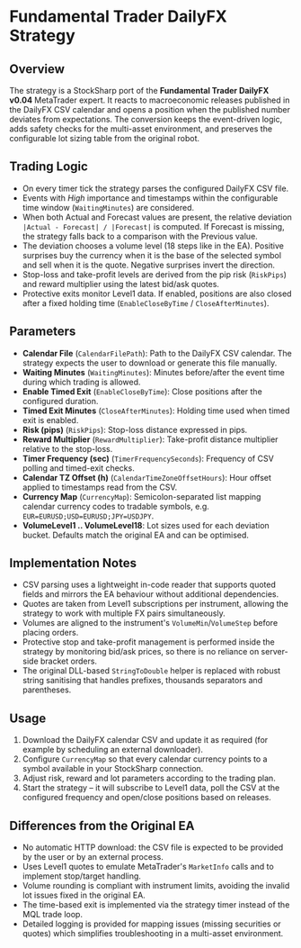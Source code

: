 # Fundamental Trader DailyFX Strategy

## Overview
The strategy is a StockSharp port of the **Fundamental Trader DailyFX v0.04** MetaTrader expert. It reacts to macroeconomic releases published in the DailyFX CSV calendar and opens a position when the published number deviates from expectations. The conversion keeps the event-driven logic, adds safety checks for the multi-asset environment, and preserves the configurable lot sizing table from the original robot.

## Trading Logic
- On every timer tick the strategy parses the configured DailyFX CSV file.
- Events with *High* importance and timestamps within the configurable time window (`WaitingMinutes`) are considered.
- When both Actual and Forecast values are present, the relative deviation `|Actual - Forecast| / |Forecast|` is computed. If Forecast is missing, the strategy falls back to a comparison with the Previous value.
- The deviation chooses a volume level (18 steps like in the EA). Positive surprises buy the currency when it is the base of the selected symbol and sell when it is the quote. Negative surprises invert the direction.
- Stop-loss and take-profit levels are derived from the pip risk (`RiskPips`) and reward multiplier using the latest bid/ask quotes.
- Protective exits monitor Level1 data. If enabled, positions are also closed after a fixed holding time (`EnableCloseByTime` / `CloseAfterMinutes`).

## Parameters
- **Calendar File** (`CalendarFilePath`): Path to the DailyFX CSV calendar. The strategy expects the user to download or generate this file manually.
- **Waiting Minutes** (`WaitingMinutes`): Minutes before/after the event time during which trading is allowed.
- **Enable Timed Exit** (`EnableCloseByTime`): Close positions after the configured duration.
- **Timed Exit Minutes** (`CloseAfterMinutes`): Holding time used when timed exit is enabled.
- **Risk (pips)** (`RiskPips`): Stop-loss distance expressed in pips.
- **Reward Multiplier** (`RewardMultiplier`): Take-profit distance multiplier relative to the stop-loss.
- **Timer Frequency (sec)** (`TimerFrequencySeconds`): Frequency of CSV polling and timed-exit checks.
- **Calendar TZ Offset (h)** (`CalendarTimeZoneOffsetHours`): Hour offset applied to timestamps read from the CSV.
- **Currency Map** (`CurrencyMap`): Semicolon-separated list mapping calendar currency codes to tradable symbols, e.g. `EUR=EURUSD;USD=EURUSD;JPY=USDJPY`.
- **VolumeLevel1 .. VolumeLevel18**: Lot sizes used for each deviation bucket. Defaults match the original EA and can be optimised.

## Implementation Notes
- CSV parsing uses a lightweight in-code reader that supports quoted fields and mirrors the EA behaviour without additional dependencies.
- Quotes are taken from Level1 subscriptions per instrument, allowing the strategy to work with multiple FX pairs simultaneously.
- Volumes are aligned to the instrument's `VolumeMin`/`VolumeStep` before placing orders.
- Protective stop and take-profit management is performed inside the strategy by monitoring bid/ask prices, so there is no reliance on server-side bracket orders.
- The original DLL-based `StringToDouble` helper is replaced with robust string sanitising that handles prefixes, thousands separators and parentheses.

## Usage
1. Download the DailyFX calendar CSV and update it as required (for example by scheduling an external downloader).
2. Configure `CurrencyMap` so that every calendar currency points to a symbol available in your StockSharp connection.
3. Adjust risk, reward and lot parameters according to the trading plan.
4. Start the strategy – it will subscribe to Level1 data, poll the CSV at the configured frequency and open/close positions based on releases.

## Differences from the Original EA
- No automatic HTTP download: the CSV file is expected to be provided by the user or by an external process.
- Uses Level1 quotes to emulate MetaTrader's `MarketInfo` calls and to implement stop/target handling.
- Volume rounding is compliant with instrument limits, avoiding the invalid lot issues fixed in the original EA.
- The time-based exit is implemented via the strategy timer instead of the MQL trade loop.
- Detailed logging is provided for mapping issues (missing securities or quotes) which simplifies troubleshooting in a multi-asset environment.
